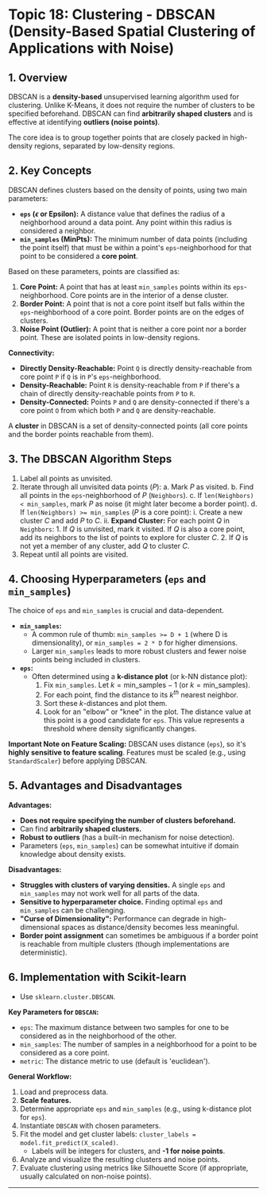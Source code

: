# Topic 18: Clustering - DBSCAN (Density-Based Spatial Clustering of Applications with Noise)

## 1. Overview

DBSCAN is a **density-based** unsupervised learning algorithm used for clustering. Unlike K-Means, it does not require the number of clusters to be specified beforehand. DBSCAN can find **arbitrarily shaped clusters** and is effective at identifying **outliers (noise points)**.

The core idea is to group together points that are closely packed in high-density regions, separated by low-density regions.

## 2. Key Concepts

DBSCAN defines clusters based on the density of points, using two main parameters:

* **`eps` ($\epsilon$ or Epsilon):** A distance value that defines the radius of a neighborhood around a data point. Any point within this radius is considered a neighbor.
* **`min_samples` (MinPts):** The minimum number of data points (including the point itself) that must be within a point's `eps`-neighborhood for that point to be considered a **core point**.

Based on these parameters, points are classified as:

1.  **Core Point:** A point that has at least `min_samples` points within its `eps`-neighborhood. Core points are in the interior of a dense cluster.
2.  **Border Point:** A point that is not a core point itself but falls within the `eps`-neighborhood of a core point. Border points are on the edges of clusters.
3.  **Noise Point (Outlier):** A point that is neither a core point nor a border point. These are isolated points in low-density regions.

**Connectivity:**
* **Directly Density-Reachable:** Point `Q` is directly density-reachable from core point `P` if `Q` is in `P`'s `eps`-neighborhood.
* **Density-Reachable:** Point `R` is density-reachable from `P` if there's a chain of directly density-reachable points from `P` to `R`.
* **Density-Connected:** Points `P` and `Q` are density-connected if there's a core point `O` from which both `P` and `Q` are density-reachable.

A **cluster** in DBSCAN is a set of density-connected points (all core points and the border points reachable from them).

## 3. The DBSCAN Algorithm Steps

1.  Label all points as unvisited.
2.  Iterate through all unvisited data points ($P$):
    a.  Mark $P$ as visited.
    b.  Find all points in the `eps`-neighborhood of $P$ (`Neighbors`).
    c.  If `len(Neighbors) < min_samples`, mark $P$ as noise (it might later become a border point).
    d.  If `len(Neighbors) >= min_samples` ($P$ is a core point):
        i.  Create a new cluster $C$ and add $P$ to $C$.
        ii. **Expand Cluster:** For each point $Q$ in `Neighbors`:
            1.  If $Q$ is unvisited, mark it visited. If $Q$ is also a core point, add its neighbors to the list of points to explore for cluster $C$.
            2.  If $Q$ is not yet a member of any cluster, add $Q$ to cluster $C$.
3.  Repeat until all points are visited.

## 4. Choosing Hyperparameters (`eps` and `min_samples`)

The choice of `eps` and `min_samples` is crucial and data-dependent.

* **`min_samples`:**
    * A common rule of thumb: `min_samples >= D + 1` (where D is dimensionality), or `min_samples = 2 * D` for higher dimensions.
    * Larger `min_samples` leads to more robust clusters and fewer noise points being included in clusters.
* **`eps`:**
    * Often determined using a **k-distance plot** (or k-NN distance plot):
        1.  Fix `min_samples`. Let $k = \text{min\_samples} - 1$ (or $k = \text{min\_samples}$).
        2.  For each point, find the distance to its $k^{th}$ nearest neighbor.
        3.  Sort these $k$-distances and plot them.
        4.  Look for an "elbow" or "knee" in the plot. The distance value at this point is a good candidate for `eps`. This value represents a threshold where density significantly changes.

**Important Note on Feature Scaling:** DBSCAN uses distance (`eps`), so it's **highly sensitive to feature scaling**. Features must be scaled (e.g., using `StandardScaler`) before applying DBSCAN.

## 5. Advantages and Disadvantages

**Advantages:**
* **Does not require specifying the number of clusters beforehand.**
* Can find **arbitrarily shaped clusters.**
* **Robust to outliers** (has a built-in mechanism for noise detection).
* Parameters (`eps`, `min_samples`) can be somewhat intuitive if domain knowledge about density exists.

**Disadvantages:**
* **Struggles with clusters of varying densities.** A single `eps` and `min_samples` may not work well for all parts of the data.
* **Sensitive to hyperparameter choice.** Finding optimal `eps` and `min_samples` can be challenging.
* **"Curse of Dimensionality":** Performance can degrade in high-dimensional spaces as distance/density becomes less meaningful.
* **Border point assignment** can sometimes be ambiguous if a border point is reachable from multiple clusters (though implementations are deterministic).

## 6. Implementation with Scikit-learn

* Use `sklearn.cluster.DBSCAN`.

**Key Parameters for `DBSCAN`:**
* `eps`: The maximum distance between two samples for one to be considered as in the neighborhood of the other.
* `min_samples`: The number of samples in a neighborhood for a point to be considered as a core point.
* `metric`: The distance metric to use (default is 'euclidean').

**General Workflow:**
1.  Load and preprocess data.
2.  **Scale features.**
3.  Determine appropriate `eps` and `min_samples` (e.g., using k-distance plot for `eps`).
4.  Instantiate `DBSCAN` with chosen parameters.
5.  Fit the model and get cluster labels: `cluster_labels = model.fit_predict(X_scaled)`.
    * Labels will be integers for clusters, and **-1 for noise points**.
6.  Analyze and visualize the resulting clusters and noise points.
7.  Evaluate clustering using metrics like Silhouette Score (if appropriate, usually calculated on non-noise points).

---
